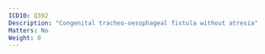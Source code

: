 ```yaml
---
ICD10: Q392
Description: "Congenital tracheo-oesophageal fistula without atresia"
Matters: No
Weight: 0
---
```

